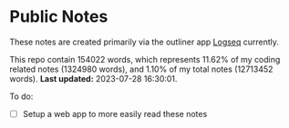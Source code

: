 # Public Notes

These notes are created primarily via the outliner app [Logseq](https://github.com/logseq/logseq) currently.

This repo contain 154022 words, which represents 11.62% of my coding related notes (1324980 words), and 1.10% of my total notes (12713452 words). **Last updated:** 2023-07-28 16:30:01. 

To do:

- [ ] Setup a web app to more easily read these notes
